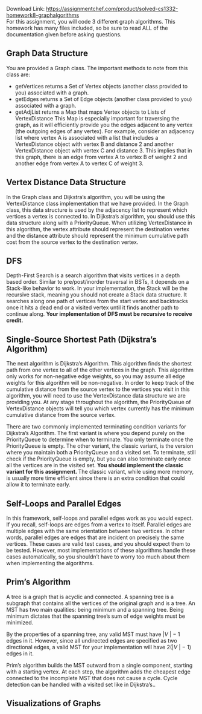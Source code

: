 Download Link: https://assignmentchef.com/product/solved-cs1332-homework8-graphalgorithms
<br>
For this assignment, you will code 3 different graph algorithms. This homework has many files included, so be sure to read ALL of the documentation given before asking questions.

<h2>Graph Data Structure</h2>

You are provided a Graph class. The important methods to note from this class are:

<ul>

 <li>getVertices returns a Set of Vertex objects (another class provided to you) associated with a graph.</li>

 <li>getEdges returns a Set of Edge objects (another class provided to you) associated with a graph.</li>

 <li>getAdjList returns a Map that maps Vertex objects to Lists of VertexDistance This Map is especially important for traversing the graph, as it will efficiently provide you the edges adjacent to any vertex (the outgoing edges of any vertex). For example, consider an adjacency list where vertex A is associated with a list that includes a VertexDistance object with vertex B and distance 2 and another VertexDistance object with vertex C and distance 3. This implies that in this graph, there is an edge from vertex A to vertex B of weight 2 and another edge from vertex A to vertex C of weight 3.</li>

</ul>

<h2>Vertex Distance Data Structure</h2>

In the Graph class and Dijkstra’s algorithm, you will be using the VertexDistance class implementation that we have provided. In the Graph class, this data structure is used by the adjacency list to represent which vertices a vertex is connected to. In Dijkstra’s algorithm, you should use this data structure along with a PriorityQueue. When utilizing VertexDistance in this algorithm, the vertex attribute should represent the destination vertex and the distance attribute should represent the minimum cumulative path cost from the source vertex to the destination vertex.

<h2>DFS</h2>

Depth-First Search is a search algorithm that visits vertices in a depth based order. Similar to pre/post/inorder traversal in BSTs, it depends on a Stack-like behavior to work. In your implementation, the Stack will be the recursive stack, meaning you should not create a Stack data structure. It searches along one path of vertices from the start vertex and backtracks once it hits a dead end or a visited vertex until it finds another path to continue along. <strong>Your implementation of DFS must be recursive to receive credit.</strong>

<h2>Single-Source Shortest Path (Dijkstra’s Algorithm)</h2>

The next algorithm is Dijkstra’s Algorithm. This algorithm finds the shortest path from one vertex to all of the other vertices in the graph. This algorithm only works for non-negative edge weights, so you may assume all edge weights for this algorithm will be non-negative. In order to keep track of the cumulative distance from the source vertex to the vertices you visit in this algorithm, you will need to use the VertexDistance data structure we are providing you. At any stage throughout the algorithm, the PriorityQueue of VertexDistance objects will tell you which vertex currently has the minimum cumulative distance from the source vertex.

There are two commonly implemented terminating condition variants for Dijkstra’s Algorithm. The first variant is where you depend purely on the PriorityQueue to determine when to terminate. You only terminate once the PriorityQueue is empty. The other variant, the classic variant, is the version where you maintain both a PriorityQueue and a visited set. To terminate, still check if the PriorityQueue is empty, but you can also terminate early once all the vertices are in the visited set. <strong>You should implement the classic variant for this assignment. </strong>The classic variant, while using more memory, is usually more time efficient since there is an extra condition that could allow it to terminate early.

<h2>Self-Loops and Parallel Edges</h2>

In this framework, self-loops and parallel edges work as you would expect. If you recall, self-loops are edges from a vertex to itself. Parallel edges are multiple edges with the same orientation between two vertices. In other words, parallel edges are edges that are incident on precisely the same vertices. These cases are valid test cases, and you should expect them to be tested. However, most implementations of these algorithms handle these cases automatically, so you shouldn’t have to worry too much about them when implementing the algorithms.

<h2>Prim’s Algorithm</h2>

A tree is a graph that is acyclic and connected. A spanning tree is a subgraph that contains all the vertices of the original graph and is a tree. An MST has two main qualities: being minimum and a spanning tree. Being minimum dictates that the spanning tree’s sum of edge weights must be minimized.

By the properties of a spanning tree, any valid MST must have |<em>V </em>| − 1 edges in it. However, since all undirected edges are specified as two directional edges, a valid MST for your implementation will have 2(|<em>V </em>| − 1) edges in it.

Prim’s algorithm builds the MST outward from a single component, starting with a starting vertex. At each step, the algorithm adds the cheapest edge connected to the incomplete MST that does not cause a cycle. Cycle detection can be handled with a visited set like in Dijkstra’s..

<h2>Visualizations of Graphs</h2>